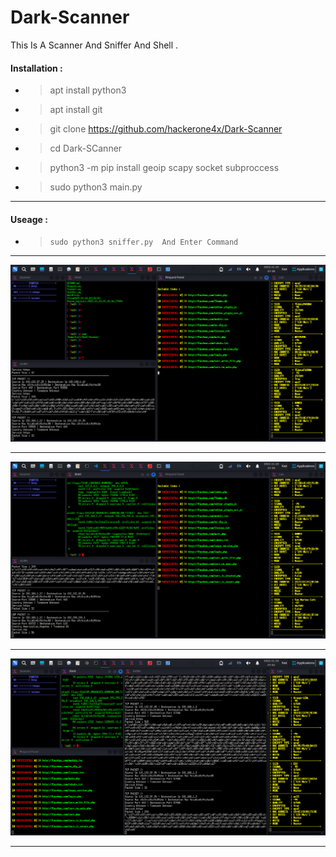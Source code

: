 # Dark-Scanner
This Is A Scanner And Sniffer And Shell . 
#### Installation :
- >   apt install python3 
- >   apt install git 
- >   git clone https://github.com/hackerone4x/Dark-Scanner
- >   cd Dark-SCanner
- >   python3 -m pip install geoip scapy socket subproccess
- >   sudo python3 main.py
________________________________________________________________________________________________________________________________________________ 
#### Useage :
- >     sudo python3 sniffer.py  And Enter Command  
 _______________________________________________________________________________________________________________________________________________
 

 ![Screenshot](screen1.png)
 _______________________________________________________________________________________________________________________________________________


![Screenshot1](screen2.png)
 _______________________________________________________________________________________________________________________________________________


![Screenshot](screen3.png)
 _______________________________________________________________________________________________________________________________________________
 

